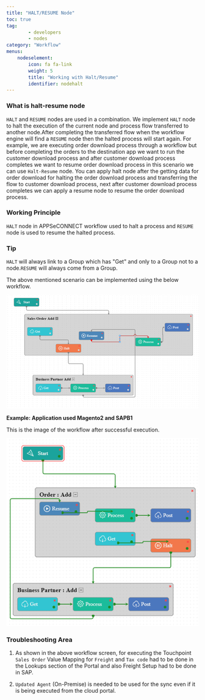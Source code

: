 ```yaml
---
title: "HALT/RESUME Node"
toc: true
tag: 
        - developers
        - nodes
category: "Workflow"
menus: 
    nodeselement:
        icon: fa fa-link
        weight: 5
        title: "Working with Halt/Resume" 
        identifier: nodehalt
---
```

### What is halt-resume node

`HALT` and `RESUME` nodes are used in a combination. We implement `HALT` node to halt the execution 
of the current node and process flow transferred to another node.After completing the transferred flow 
when the workflow engine will find a `RESUME` node then the halted process will start again. For example,
 we are executing order download process through a workflow but before completing the orders to the destination
 app we want to run the customer download process and after customer download process completes we want to resume order
 download process in this scenario we can use `Halt-Resume` node. You can apply halt node after the getting data
 for order download for halting the order download process and transferring the flow to customer download process, 
next after customer download process completes we can apply a resume node to resume the order download process.

### Working Principle

`HALT` node in APPSeCONNECT workflow used to halt a process and `RESUME` node is used to resume the halted process.

### Tip

`HALT` will always link to a Group which has "Get" and only to a Group not to a node.`RESUME`  will always come from a Group.

The above mentioned scenario can be implemented using the below workflow.

![Halt](/staticfiles/workflow-management/media/HaltResume/Halt.png)

**Example: Application used Magento2 and SAPB1**

This is the image of the workflow after successful execution.

![Halt-Run](/staticfiles/workflow-management/media/HaltResume/Halt-Run.png)

### Troubleshooting Area 

1. As shown in the above workflow screen, for executing the Touchpoint `Sales Order` Value Mapping for `Freight` and `Tax code` had to be done in the Lookups section 
of the Portal and also Freight Setup had to be done in SAP.

2. `Updated Agent` (On-Premise) is needed to be used for the sync even if it is being executed from the cloud portal. 



